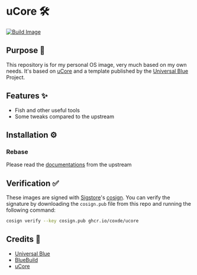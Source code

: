 # uCore 🛠️

[![Build Image](https://github.com/coxde/ucore/actions/workflows/build.yml/badge.svg)](https://github.com/coxde/ucore/actions/workflows/build.yml)

## Purpose 🤔

This repository is for my personal OS image, very much based on my own needs. It's based on [uCore](https://github.com/ublue-os/ucore/) and a template published by the [Universal Blue](https://universal-blue.org/) Project.

## Features ✨

-   Fish and other useful tools
-   Some tweaks compared to the upstream

## Installation ⚙️

### Rebase

Please read the [documentations](https://github.com/ublue-os/ucore?tab=readme-ov-file#installation) from the upstream

## Verification ✅

These images are signed with [Sigstore](https://www.sigstore.dev/)'s [cosign](https://github.com/sigstore/cosign). You can verify the signature by downloading the `cosign.pub` file from this repo and running the following command:

```bash
cosign verify --key cosign.pub ghcr.io/coxde/ucore
```

## Credits 💌

-   [Universal Blue](https://universal-blue.org/)
-   [BlueBuild](https://blue-build.org/)
-   [uCore](https://ucore.gg/)
